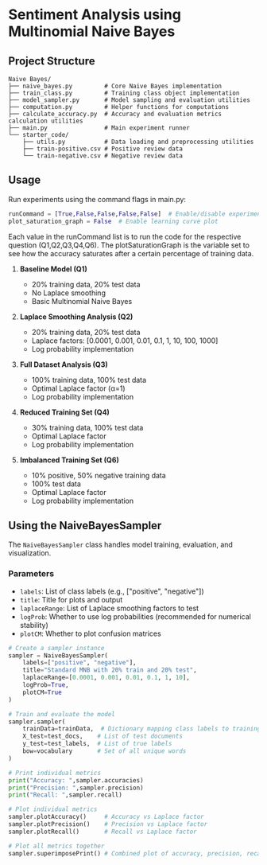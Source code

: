 # Sentiment Analysis using Multinomial Naive Bayes

## Project Structure
```
Naive Bayes/
├── naive_bayes.py         # Core Naive Bayes implementation
├── train_class.py         # Training class object implementation
├── model_sampler.py       # Model sampling and evaluation utilities
├── computation.py         # Helper functions for computations
├── calculate_accuracy.py  # Accuracy and evaluation metrics calculation utilities
├── main.py                # Main experiment runner
└── starter_code/
    ├── utils.py           # Data loading and preprocessing utilities
    ├── train-positive.csv # Positive review data
    └── train-negative.csv # Negative review data
```

## Usage

Run experiments using the command flags in main.py:
```python
runCommand = [True,False,False,False,False]  # Enable/disable experiments
plot_saturation_graph = False  # Enable learning curve plot
```
Each value in the runCommand list is to run the code for the respective question (Q1,Q2,Q3,Q4,Q6). The plotSaturationGraph is the variable set to see how the accuracy saturates after a certain percentage of training data.

1. **Baseline Model (Q1)**
   - 20% training data, 20% test data
   - No Laplace smoothing
   - Basic Multinomial Naive Bayes

2. **Laplace Smoothing Analysis (Q2)**
   - 20% training data, 20% test data
   - Laplace factors: [0.0001, 0.001, 0.01, 0.1, 1, 10, 100, 1000]
   - Log probability implementation

3. **Full Dataset Analysis (Q3)**
   - 100% training data, 100% test data
   - Optimal Laplace factor (α=1)
   - Log probability implementation

4. **Reduced Training Set (Q4)**
   - 30% training data, 100% test data
   - Optimal Laplace factor
   - Log probability implementation

5. **Imbalanced Training Set (Q6)**
   - 10% positive, 50% negative training data
   - 100% test data
   - Optimal Laplace factor
   - Log probability implementation

## Using the NaiveBayesSampler

The `NaiveBayesSampler` class handles model training, evaluation, and visualization.
### Parameters

- `labels`: List of class labels (e.g., ["positive", "negative"])
- `title`: Title for plots and output
- `laplaceRange`: List of Laplace smoothing factors to test
- `logProb`: Whether to use log probabilities (recommended for numerical stability)
- `plotCM`: Whether to plot confusion matrices

```python
# Create a sampler instance
sampler = NaiveBayesSampler(
    labels=["positive", "negative"],
    title="Standard MNB with 20% train and 20% test",
    laplaceRange=[0.0001, 0.001, 0.01, 0.1, 1, 10],
    logProb=True,
    plotCM=True
)

# Train and evaluate the model
sampler.sampler(
    trainData=trainData,  # Dictionary mapping class labels to training documents
    X_test=test_docs,    # List of test documents
    y_test=test_labels,  # List of true labels
    bow=vocabulary       # Set of all unique words
)
```

```python
# Print individual metrics
print("Accuracy: ",sampler.accuracies)
print("Precision: ",sampler.precision)
print("Recall: ",sampler.recall)

# Plot individual metrics
sampler.plotAccuracy()     # Accuracy vs Laplace factor
sampler.plotPrecision()    # Precision vs Laplace factor
sampler.plotRecall()       # Recall vs Laplace factor

# Plot all metrics together
sampler.superimposePrint() # Combined plot of accuracy, precision, recall
```
